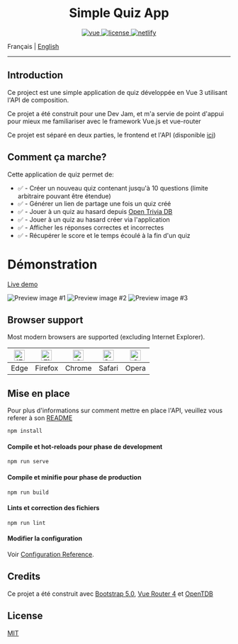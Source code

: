 # <center> Simple Quiz App </center>

<p align="center">
  <a href="https://github.com/vuejs/vue">
    <img src="https://img.shields.io/badge/Vue-3.0.0-success" alt="vue">
  </a>
  <a href="https://github.com/Inkapable/spotify-viewer/blob/master/LICENSE">
    <img src="https://img.shields.io/github/license/mashape/apistatus.svg" alt="license">
  </a>
  <a href="https://app.netlify.com/sites/quirky-curran-bca576/deploys">
    <img src="https://api.netlify.com/api/v1/badges/36477d7b-c64d-4efd-9758-9ee3f66ef867/deploy-status" alt="netlify">
  </a>
</p>

Français | [English](./README.md)

---

## Introduction

Ce project est une simple application de quiz développée en Vue 3 utilisant l'API de composition.

Ce projet a été construit pour une Dev Jam, et m'a servie de point d'appui pour mieux me familiariser
avec le framework Vue.js et vue-router

Ce projet est séparé en deux parties, le frontend et l'API (disponible [ici](https://github.com/Inkapa/quiz-api))

## Comment ça marche?

Cette application de quiz permet de:

- ✅ - Créer un nouveau quiz contenant jusqu'à 10 questions (limite arbitraire pouvant être étendue)
- ✅ - Générer un lien de partage une fois un quiz créé
- ✅ - Jouer à un quiz au hasard depuis [Open Trivia DB](https://opentdb.com/api_config.php)
- ✅ - Jouer à un quiz au hasard créer via l'application
- ✅ - Afficher les réponses correctes et incorrectes
- ✅ - Récupérer le score et le temps écoulé à la fin d'un quiz

# Démonstration

[Live demo](https://quiz.liam.social)

![Preview image #1](https://i.imgur.com/BiqooYT.png)
![Preview image #2](https://i.imgur.com/0pjbADY.png)
![Preview image #3](https://i.imgur.com/NJYINwH.png)

## Browser support

Most modern browsers are supported (excluding Internet Explorer).

| [<img src="https://raw.githubusercontent.com/alrra/browser-logos/master/src/edge/edge_48x48.png" alt="IE / Edge" width="24px" height="24px" />](https://godban.github.io/browsers-support-badges/) | [<img src="https://raw.githubusercontent.com/alrra/browser-logos/master/src/firefox/firefox_48x48.png" alt="Firefox" width="24px" height="24px" />](https://godban.github.io/browsers-support-badges/) | [<img src="https://raw.githubusercontent.com/alrra/browser-logos/master/src/chrome/chrome_48x48.png" alt="Chrome" width="24px" height="24px" />](https://godban.github.io/browsers-support-badges/) | [<img src="https://raw.githubusercontent.com/alrra/browser-logos/master/src/safari/safari_48x48.png" alt="Safari" width="24px" height="24px" />](https://godban.github.io/browsers-support-badges/) | [<img src="https://raw.githubusercontent.com/alrra/browser-logos/master/src/opera/opera_48x48.png" alt="Opera" width="24px" height="24px" />](https://godban.github.io/browsers-support-badges/) |
|----------------------------------------------------------------------------------------------------------------------------------------------------------------------------------------------------|--------------------------------------------------------------------------------------------------------------------------------------------------------------------------------------------------------|-----------------------------------------------------------------------------------------------------------------------------------------------------------------------------------------------------|-----------------------------------------------------------------------------------------------------------------------------------------------------------------------------------------------------|--------------------------------------------------------------------------------------------------------------------------------------------------------------------------------------------------|
| Edge                                                                                                                                                                                               | Firefox                                                                                                                                                                                                | Chrome                                                                                                                                                                                              | Safari                                                                                                                                                                                              | Opera                                                                                                                                                                                            |


## Mise en place

Pour plus d'informations sur comment mettre en place l'API, veuillez vous referer
à son [README](https://github.com/Inkapa/quiz-api/blob/master/README.fr-FR.md#mise-en-place)

```
npm install
```

#### Compile et hot-reloads pour phase de development
```
npm run serve
```

#### Compile et minifie pour phase de production
```
npm run build
```

#### Lints et correction des fichiers
```
npm run lint
```

#### Modifier la configuration
Voir [Configuration Reference](https://cli.vuejs.org/config/).

## Credits

Ce projet a été construit avec [Bootstrap 5.0](https://github.com/twbs/bootstrap), [Vue Router 4](https://github.com/vuejs/vue-router-next) et [OpenTDB](https://opentdb.com/api_config.php)


## License

[MIT](https://github.com/Inkapa/quiz-app/blob/master/LICENSE)
